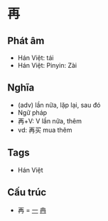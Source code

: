 # 再

## Phát âm
* Hán Việt: tái
* Hán Việt: Pinyin: Zài

## Nghĩa
* (adv) lần nữa, lặp lại, sau đó
* Ngữ pháp
* 再+V: V lần nữa, thêm
* vd: 再买 mua thêm

## Tags
* Hán Việt

## Cấu trúc
* 再 = [一](一.md) [冉](冉.md)

<script>window.HANZI_FIELD='再';</script>